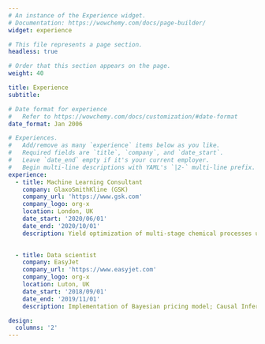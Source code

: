 ```yaml
---
# An instance of the Experience widget.
# Documentation: https://wowchemy.com/docs/page-builder/
widget: experience

# This file represents a page section.
headless: true

# Order that this section appears on the page.
weight: 40

title: Experience
subtitle:

# Date format for experience
#   Refer to https://wowchemy.com/docs/customization/#date-format
date_format: Jan 2006

# Experiences.
#   Add/remove as many `experience` items below as you like.
#   Required fields are `title`, `company`, and `date_start`.
#   Leave `date_end` empty if it's your current employer.
#   Begin multi-line descriptions with YAML's `|2-` multi-line prefix.
experience:
  - title: Machine Learning Consultant
    company: GlaxoSmithKline (GSK)
    company_url: 'https://www.gsk.com'
    company_logo: org-x
    location: London, UK
    date_start: '2020/06/01'
    date_end: '2020/10/01'
    description: Yield optimization of multi-stage chemical processes used for medicine production via Machine Learning techniques.

        
  - title: Data scientist
    company: EasyJet
    company_url: 'https://www.easyjet.com'
    company_logo: org-x
    location: Luton, UK
    date_start: '2018/09/01'
    date_end: '2019/11/01'
    description: Implementation of Bayesian pricing model; Causal Inference using Machine Learning algorithms; Multi-Echelon Inventory optimization.

design:
  columns: '2'
---
```

